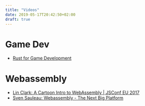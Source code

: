 ```yaml
---
title: "Videos"
date: 2019-05-17T20:42:50+02:00
draft: true
---
```


# Game Dev

* [Rust for Game Development](https://www.youtube.com/watch?v=0xiBflBdels)

# Webassembly

* [Lin Clark: A Cartoon Intro to WebAssembly | JSConf EU 2017](https://www.youtube.com/watch?v=HktWin_LPf4)
* [Sven Sauleau: Webassembly - The Next Big Platform](https://www.youtube.com/watch?v=8xhLsVVqchg)
